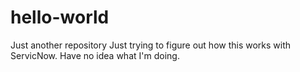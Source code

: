 # hello-world
Just another repository
Just trying to figure out how this works with ServicNow.
Have no idea what I'm doing.
